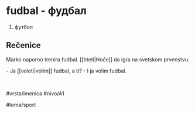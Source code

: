 # fudbal - фудбал

1. футбол

## Rečenice

Marko naporno trenira fudbal. [[hteti|Hoće]] da igra na svetskom prvenstvu.

\- Ja [[voleti|volim]] fudbal, a ti? 
\- I ja volim fudbal.

<br>

#vrsta/imenica
#nivo/A1

#tema/sport
